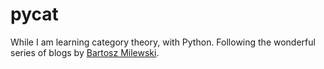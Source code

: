 # pycat
While I am learning category theory, with Python. Following the wonderful series of blogs by [Bartosz Milewski](https://bartoszmilewski.com/2014/10/28/category-theory-for-programmers-the-preface/).